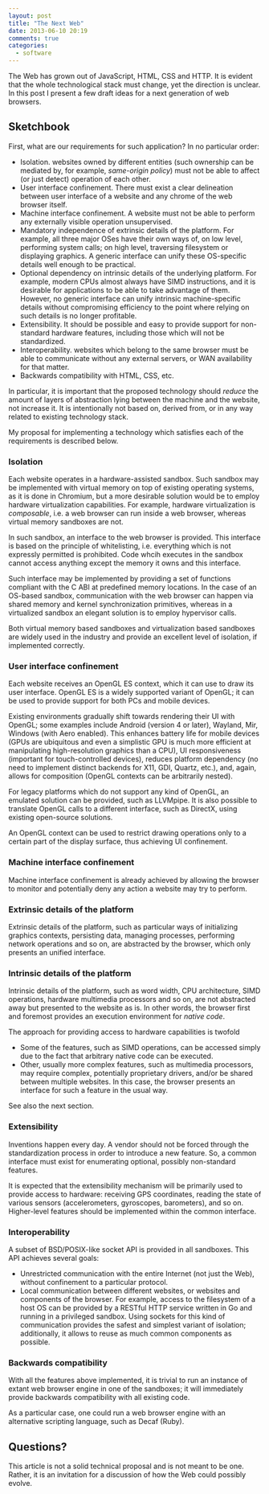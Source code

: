 ```yaml
---
layout: post
title: "The Next Web"
date: 2013-06-10 20:19
comments: true
categories:
  - software
---
```


The Web has grown out of JavaScript, HTML, CSS and HTTP. It is evident that the whole technological stack must change, yet the direction is unclear. In this post I present a few draft ideas for a next generation of web browsers.

<!--more-->

Sketchbook
----------

First, what are our requirements for such application? In no particular order:

 * Isolation. websites owned by different entities (such ownership can be mediated by, for example, _same-origin policy_) must not be able to affect (or just detect) operation of each other.
 * User interface confinement. There must exist a clear delineation between user interface of a website and any chrome of the web browser itself.
 * Machine interface confinement. A website must not be able to perform any externally visible operation unsupervised.
 * Mandatory independence of extrinsic details of the platform. For example, all three major OSes have their own ways of, on low level, performing system calls; on high level, traversing filesystem or displaying graphics. A generic interface can unify these OS-specific details well enough to be practical.
 * Optional dependency on intrinsic details of the underlying platform. For example, modern CPUs almost always have SIMD instructions, and it is desirable for applications to be able to take advantage of them. However, no generic interface can unify intrinsic machine-specific details without compromising efficiency to the point where relying on such details is no longer profitable.
 * Extensibility. It should be possible and easy to provide support for non-standard hardware features, including those which will not be standardized.
 * Interoperability. websites which belong to the same browser must be able to communicate without any external servers, or WAN availability for that matter.
 * Backwards compatibility with HTML, CSS, etc.

In particular, it is important that the proposed technology should *reduce* the amount of layers of abstraction lying between the machine and the website, not increase it. It is intentionally not based on, derived from, or in any way related to existing technology stack.

My proposal for implementing a technology which satisfies each of the requirements is described below.

### Isolation

Each website operates in a hardware-assisted sandbox. Such sandbox may be implemented with virtual memory on top of existing operating systems, as it is done in Chromium, but a more desirable solution would be to employ hardware virtualization capabilities. For example, hardware virtualization is *composable*, i.e. a web browser can run inside a web browser, whereas virtual memory sandboxes are not.

In such sandbox, an interface to the web browser is provided. This interface is based on the principle of whitelisting, i.e. everything which is not expressly permitted is prohibited. Code whcih executes in the sandbox cannot access anything except the memory it owns and this interface.

Such interface may be implemented by providing a set of functions compliant with the C ABI at predefined memory locations. In the case of an OS-based sandbox, communication with the web browser can happen via shared memory and kernel synchronization primitives, whereas in a virtualized sandbox an elegant solution is to employ hypervisor calls.

Both virtual memory based sandboxes and virtualization based sandboxes are widely used in the industry and provide an excellent level of isolation, if implemented correctly.

### User interface confinement

Each website receives an OpenGL ES context, which it can use to draw its user interface. OpenGL ES is a widely supported variant of OpenGL; it can be used to provide support for both PCs and mobile devices.

Existing environments gradually shift towards rendering their UI with OpenGL; some examples include Android (version 4 or later), Wayland, Mir, Windows (with Aero enabled). This enhances battery life for mobile devices (GPUs are ubiquitous and even a simplistic GPU is much more efficient at manipulating high-resolution graphics than a CPU), UI responsiveness (important for touch-controlled devices), reduces platform dependency (no need to implement distinct backends for X11, GDI, Quartz, etc.), and, again, allows for composition (OpenGL contexts can be arbitrarily nested).

For legacy platforms which do not support any kind of OpenGL, an emulated solution can be provided, such as LLVMpipe. It is also possible to translate OpenGL calls to a different interface, such as DirectX, using existing open-source solutions.

An OpenGL context can be used to restrict drawing operations only to a certain part of the display surface, thus achieving UI confinement.

### Machine interface confinement

Machine interface confinement is already achieved by allowing the browser to monitor and potentially deny any action a website may try to perform.

### Extrinsic details of the platform

Extrinsic details of the platform, such as particular ways of initializing graphics contexts, persisting data, managing processes, performing network operations and so on, are abstracted by the browser, which only presents an unified interface.

### Intrinsic details of the platform

Intrinsic details of the platform, such as word width, CPU architecture, SIMD operations, hardware multimedia processors and so on, are not abstracted away but presented to the website as is. In other words, the browser first and foremost provides an execution environment for _native code_.

The approach for providing access to hardware capabilities is twofold

 * Some of the features, such as SIMD operations, can be accessed simply due to the fact that arbitrary native code can be executed.
 * Other, usually more complex features, such as multimedia processors, may require complex, potentially proprietary drivers, and/or be shared between multiple websites. In this case, the browser presents an interface for such a feature in the usual way.

See also the next section.

### Extensibility

Inventions happen every day. A vendor should not be forced through the standardization process in order to introduce a new feature. So, a common interface must exist for enumerating optional, possibly non-standard features.

It is expected that the extensibility mechanism will be primarily used to provide access to hardware: receiving GPS coordinates, reading the state of various sensors (accelerometers, gyroscopes, barometers), and so on. Higher-level features should be implemented within the common interface.

### Interoperability

A subset of BSD/POSIX-like socket API is provided in all sandboxes. This API achieves several goals:

 * Unrestricted communication with the entire Internet (not just the Web), without confinement to a particular protocol.
 * Local communication between different websites, or websites and components of the browser. For example, access to the filesystem of a host OS can be provided by a RESTful HTTP service written in Go and running in a privileged sandbox. Using sockets for this kind of communication provides the safest and simplest variant of isolation; additionally, it allows to reuse as much common components as possible.

### Backwards compatibility

With all the features above implemented, it is trivial to run an instance of extant web browser engine in one of the sandboxes; it will immediately provide backwards compatibility with all existing code.

As a particular case, one could run a web browser engine with an alternative scripting language, such as Decaf (Ruby).

Questions?
----------

This article is not a solid technical proposal and is not meant to be one. Rather, it is an invitation for a discussion of how the Web could possibly evolve.

